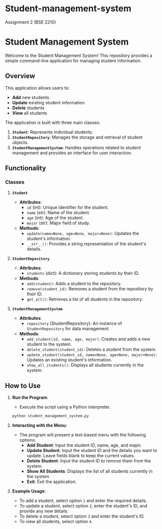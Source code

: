 # Student-management-system
Assignment 2 (BSE 2210)

# Student Management System

Welcome to the Student Management System! This repository provides a simple command-line application for managing student information. 

## Overview

This application allows users to:

- **Add** new students
- **Update** existing student information
- **Delete** students
- **View** all students

The application is built with three main classes:

1. **`Student`**: Represents individual students.
2. **`StudentRepository`**: Manages the storage and retrieval of student objects.
3. **`StudentManagementSystem`**: Handles operations related to student management and provides an interface for user interaction.

## Functionality

### Classes

1. **`Student`**
    - **Attributes**:
        - `id` (int): Unique identifier for the student.
        - `name` (str): Name of the student.
        - `age` (int): Age of the student.
        - `major` (str): Major field of study.
    - **Methods**:
        - `update(name=None, age=None, major=None)`: Updates the student's information.
        - `__str__()`: Provides a string representation of the student's details.

2. **`StudentRepository`**
    - **Attributes**:
        - `students` (dict): A dictionary storing students by their ID.
    - **Methods**:
        - `add(student)`: Adds a student to the repository.
        - `remove(student_id)`: Removes a student from the repository by their ID.
        - `get_all()`: Retrieves a list of all students in the repository.

3. **`StudentManagementSystem`**
    - **Attributes**:
        - `repository` (StudentRepository): An instance of `StudentRepository` for data management.
    - **Methods**:
        - `add_student(id, name, age, major)`: Creates and adds a new student to the system.
        - `delete_student(student_id)`: Deletes a student from the system.
        - `update_student(student_id, name=None, age=None, major=None)`: Updates an existing student's information.
        - `show_all_students()`: Displays all students currently in the system.

## How to Use

1. **Run the Program**:
    - Execute the script using a Python interpreter.
    ```bash
    python student_management_system.py
    ```

2. **Interacting with the Menu**:
    - The program will present a text-based menu with the following options:
        - **Add Student**: Input the student ID, name, age, and major.
        - **Update Student**: Input the student ID and the details you want to update. Leave fields blank to keep the current values.
        - **Delete Student**: Input the student ID to remove them from the system.
        - **Show All Students**: Displays the list of all students currently in the system.
        - **Exit**: Exit the application.

3. **Example Usage**:
    - To add a student, select option `1` and enter the required details.
    - To update a student, select option `2`, enter the student's ID, and provide any new details.
    - To delete a student, select option `3` and enter the student's ID.
    - To view all students, select option `4`.

